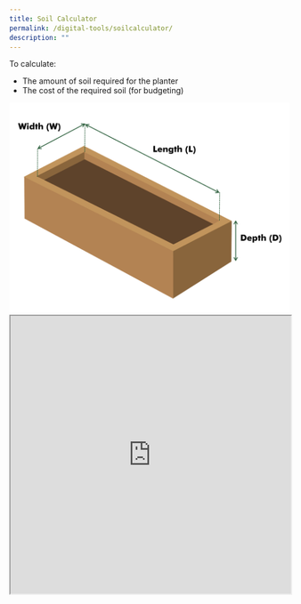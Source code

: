 ```yaml
---
title: Soil Calculator
permalink: /digital-tools/soilcalculator/
description: ""
---
```

To calculate:
- The amount of soil required for the planter
- The cost of the required soil (for budgeting)

<img src="/images/Digital%20Tools/planter_diagram_lwd1.png">				

<iframe style="width:100%;height:500px" src="https://www.checkfirst.gov.sg/c/0d75a8a5-f1a3-46d5-8b08-2182bfba6277"></iframe>